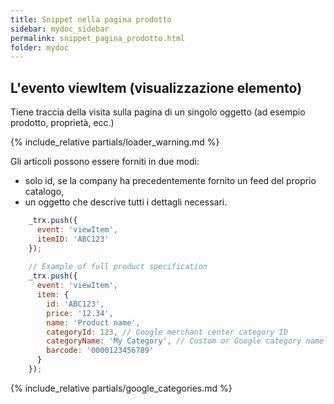 ```yaml
---
title: Snippet nella pagina prodotto
sidebar: mydoc_sidebar
permalink: snippet_pagina_prodotto.html
folder: mydoc
---
```


## L'evento viewItem (visualizzazione elemento)

Tiene traccia della visita sulla pagina di un singolo oggetto (ad esempio prodotto, proprietà, ecc.)

{% include_relative partials/loader_warning.md %}

Gli articoli possono essere forniti in due modi:

- solo id, se la company ha precedentemente fornito un feed del proprio catalogo,
- un oggetto che descrive tutti i dettagli necessari.

```js
    _trx.push({
      event: 'viewItem',
      itemID: 'ABC123'
    });
    
    // Example of full product specification
    _trx.push({
      event: 'viewItem',
      item: {
        id: 'ABC123', 
        price: '12.34', 
        name: 'Product name', 
        categoryId: 123, // Google merchant center category ID 
        categoryName: 'My Category', // Custom or Google category name
        barcode: '0000123456789'
      }
    });
```

{% include_relative partials/google_categories.md %}